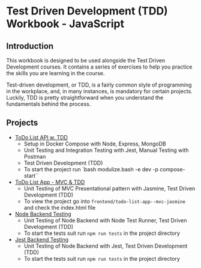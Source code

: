 # Test Driven Development (TDD) Workbook - JavaScript

## Introduction

This workbook is designed to be used alongside the Test Driven Development courses. It contains a series of exercises to help you practice the skills you are learning in the course.

Test-driven development, or TDD, is a fairly common style of programming in the workplace, and, in many instances, is mandatory for certain projects. Luckily, TDD is pretty straightforward when you understand the fundamentals behind the process.

## Projects

-   [ToDo List API w. TDD](/backedn/todo-tdd/readme.md)
    -   Setup in Docker Compose with Node, Express, MongoDB
    -   Unit Testing and Integration Testing with Jest, Manual Testing with Postman
    -   Test Driven Development (TDD)
    -   To start the project run `bash modulize.bash -e dev -p compose-start``
-   [ToDo List App - MVC & TDD](/frontend/todo-list-app/readme.md)
    -   Unit Testing of MVC Presentational pattern with Jasmine, Test Driven Development (TDD)
    -   To view the project go into `frontend/todo-list-app--mvc-jasmine` and check the index.html file
-   [Node Backend Testing](/backend/node-backend-testing/)
    -   Unit Testing of Node Backend with Node Test Runner, Test Driven Development (TDD)
    -   To start the tests suit run `npm run tests` in the project directory
-   [Jest Backend Testing](/backend/jest-backend-testing/)
    -   Unit Testing of Node Backend with Jest, Test Driven Development (TDD)
    -   To start the tests suit run `npm run tests` in the project directory
